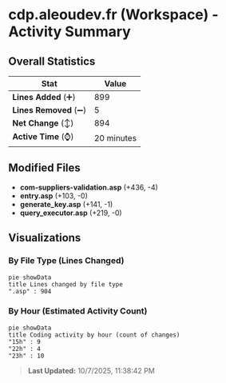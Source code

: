 # cdp.aleoudev.fr (Workspace) - Activity Summary 

## Overall Statistics

| Stat                   | Value                                                             |
| ---------------------- | ----------------------------------------------------------------- |
| **Lines Added** (➕)   | 899                                          |
| **Lines Removed** (➖) | 5                                        |
| **Net Change** (↕)    | 894                |
| **Active Time** (⌚)   | 20 minutes |


## Modified Files
- **com-suppliers-validation.asp** (+436, -4)
- **entry.asp** (+103, -0)
- **generate_key.asp** (+141, -1)
- **query_executor.asp** (+219, -0)

## Visualizations

### By File Type (Lines Changed)

```mermaid
pie showData
title Lines changed by file type
".asp" : 904
```

### By Hour (Estimated Activity Count)

```mermaid
pie showData
title Coding activity by hour (count of changes)
"15h" : 9
"22h" : 4
"23h" : 10
```


> **Last Updated:** 10/7/2025, 11:38:42 PM